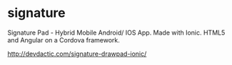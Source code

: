 # signature
Signature Pad - Hybrid Mobile Android/ IOS App. Made with Ionic. HTML5 and Angular on a Cordova framework.


http://devdactic.com/signature-drawpad-ionic/
